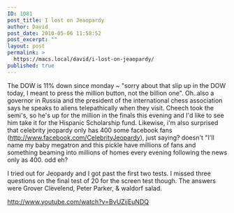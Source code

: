 ```yaml
---
ID: 1081
post_title: I lost on Jeaopardy
author: David
post_date: 2010-05-06 11:58:52
post_excerpt: ""
layout: post
permalink: >
  https://macs.local/david/i-lost-on-jeaopardy/
published: true
---
```

The DOW is 11% down since monday ~ "sorry about that slip up in the DOW today, I meant to press the million button, not the billion one".  Oh..also a governor in Russia and the president of the international chess association says he speaks to aliens telepathically when they visit. Cheech took the semi's, so he's up for the million in the finals this evening and I'd like to see him take it for the Hispanic Scholarship fund. Likewise, i'm also surprised that celebrity jeopardy only has 400 some facebook fans (<a href="http://www.facebook.com/CelebrityJeopardy">http://www.facebook.com/CelebrityJeopardy</a>), just saying? doesn't "I'll name my baby megatron and this pickle have millions of fans and something beaming into millions of homes every evening following the news only as 400. odd eh?

I tried out for Jeopardy and I got past the first two tests. I missed three questions on the final test of 20 for the screen test though. The answers were Grover Clevelend, Peter Parker, & waldorf salad. 

http://www.youtube.com/watch?v=BvUZijEuNDQ